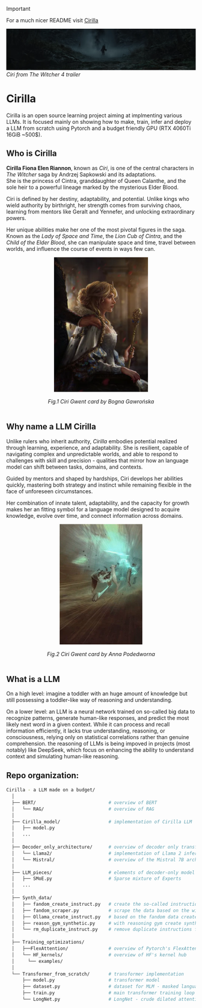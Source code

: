 > [!IMPORTANT]  
> For a much nicer README visit [Cirilla](https://anthonyp57.github.io/Radovid---a-LLM-made-on-a-budget/)



![](./img/ciri_w4_2.png)
*Ciri from The Witcher 4 trailer*

# Cirilla
Cirilla is an open source learning project aiming at implmenting various LLMs.
It is focused mainly on showing how to make, train, infer and deploy a LLM from scratch using Pytorch and a budget friendly GPU (RTX 4060Ti 16GiB ~500$).

## Who is Cirilla
**Cirilla Fiona Elen Riannon**, known as *Ciri*, is one of the central characters in 
*The Witcher* saga by Andrzej Sapkowski and its adaptations.  
She is the princess of Cintra, granddaughter of Queen Calanthe, and the sole heir 
to a powerful lineage marked by the mysterious Elder Blood.

Ciri is defined by her destiny, adaptability, and potential. Unlike kings who wield authority by birthright, her strength comes from surviving chaos, learning from mentors like Geralt and Yennefer, and unlocking extraordinary powers.

Her unique abilities make her one of the most pivotal figures in the saga. Known as the *Lady of Space and Time*, the *Lion Cub of Cintra*, and the *Child of the Elder Blood*, she can manipulate space and time, travel between worlds, and influence the course of events in ways few can.


<p align="center">
  <img src="./img/fake_ciri.webp" width="250"/>
</p>

<div align='center'>
  <em>Fig.1 Ciri Gwent card by Bogna Gawrońska</em>
</div>
</br>

## Why name a LLM Cirilla
Unlike rulers who inherit authority, *Cirilla* embodies potential realized through learning, experience, and adaptability. She is resilient, capable of navigating complex and unpredictable worlds, and able to respond to challenges with skill and precision - qualities that mirror how an language model can shift between tasks, domains, and contexts.

Guided by mentors and shaped by hardships, Ciri develops her abilities quickly, mastering both strategy and instinct while remaining flexible in the face of unforeseen circumstances.

Her combination of innate talent, adaptability, and the capacity for growth makes her an fitting symbol for a language model designed to acquire knowledge, evolve over time, and connect information across domains.

<p align="center">
  <img src="./img/Ciri.webp" alt="radovid-gwent" width="220"/>
</p>

<div align='center'>
  <em>Fig.2 Ciri Gwent card by Anna Podedworna</em>
</div>
</br>

## What is a LLM
On a high level: imagine a toddler with an huge amount of knowledge but still possessing a toddler-like way of reasoning and understanding.

On a lower level: an LLM is a neural network trained on so-called big data to recognize patterns, generate human-like responses, and predict the most likely next word in a given context. While it can process and recall information efficiently, it lacks true understanding, reasoning, or consciousness, relying only on statistical correlations rather than genuine comprehension. the reasoning of LLMs is being impoved in projects (most notably) like DeepSeek, which focus on enhancing the ability to understand context and simulating human-like reasoning.

## Repo organization:
```bash
Cirilla - a LLM made on a budget/
  │
  ├── BERT/                           # overview of BERT
  │   └── RAG/                        # overview of RAG
  │
  ├── Cirilla_model/                  # implementation of Cirilla LLM
  │   ├── model.py
  │   ...
  │
  ├── Decoder_only_architecture/      # overview of decoder only transformer architecture
  │   └── Llama2/                     # implementation of Llama 2 inference loop
  │   └── Mistral/                    # overview of the Mistral 7B architecture and inference tricks
  │
  ├── LLM_pieces/                     # elements of decoder-only model you can use
  │   ├── SMoE.py                     # Sparse mixture of Experts
  │   ...
  │
  ├── Synth_data/
  │   ├── fandom_create_instruct.py   # create the so-called instructions from fandom data
  │   ├── fandom_scraper.py           # scrape the data based on the witcher_json/
  │   ├── Ollama_create_instruct.py   # based on the fandom data create instructions with LLMs
  │   ├── reason_gym_synthetic.py     # with reasoning gym create synthetic data
  │   └── rm_duplicate_instruct.py    # remove duplicate instructions from Ollama
  │
  ├── Training_optimizations/
  │   ├──FlexAttention/               # overview of Pytorch's FlexAttention
  │   └── HF_kernels/                 # overview of HF's kernel hub
  │     └── examples/
  │
  └── Transformer_from_scratch/       # transformer implementation
      ├── model.py                    # transformer model
      ├── dataset.py                  # dataset for MLM - masked language modelling
      ├── train.py                    # main transformer training loop
      └── LongNet.py                  # LongNet - crude dilated attention implementation
```